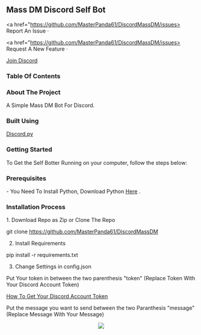 <h2> Mass DM Discord Self Bot </h2> 



<a href="https://github.com/MasterPanda61/DiscordMassDM/issues> Report An Issue ·</a>

<a href="https://github.com/MasterPanda61/DiscordMassDM/issues> Request A New Feature ·</a>

<a href="https://discord.com"> Join Discord </a>

<h3> Table Of Contents </h3>




<h3> About The Project </h3> 
A Simple Mass DM Bot For Discord. 

<h3> Built Using </h3>

<a href="https://discordpy.readthedocs.io/en/stable/">Discord.py</a>


<h3> Getting Started </h3> 

To Get the Self Botter Running on your computer, follow the steps below: 

<h3> Prerequisites </h3> 
- You Need To Install Python, Download Python <a href="https://www.python.org/downloads/"> Here</a> .

<h3> Installation Process </h3> 
1. Download Repo as Zip or Clone The Repo 

git clone https://github.com/MasterPanda61/DiscordMassDM

2. Install Requirements

pip install -r requirements.txt

3. Change Settings in config.json 

Put Your token in between the two parenthesis "token" (Replace Token With Your Discord Account Token)

<a href="https://pcstrike.com/how-to-get-discord-token/"> How To Get Your Discord Account Token </a>

Put the message you want to send between the two Paranthesis "message" (Replace Message With Your Message)







<p align="center">
<img src="https://github-readme-stats.vercel.app/api/pin/?username=MasterPanda61&repo=DiscordMassDM" />
</p>

